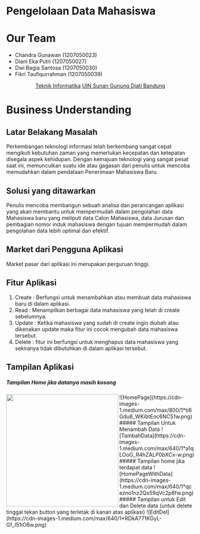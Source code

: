 # Pengelolaan Data Mahasiswa

# Our Team
- Chandra Gunawan (1207050023)
- Diani Eka Putri (1207050027)
- Dwi Bagia Santosa (1207050030)
- Fikri Taufiqurrahman (1207050039)

<p align="center">
  <a href="http://if.uinsgd.ac.id/">Teknik Informatika</a>  <a href="https://uinsgd.ac.id/">UIN Sunan Gunung Djati Bandung</a> 
</p>

# Business Understanding

## Latar Belakang Masalah
Perkembangan teknologi informasi telah berkembang sangat cepat mengikuti kebutuhan zaman yang memerlukan kecepatan dan ketepatan disegala aspek kehidupan. Dengan kemajuan teknologi yang sangat pesat saat ini, memunculkan suatu ide atau gagasan dari penulis untuk mencoba memudahkan dalam pendataan Penerimaan Mahasiswa Baru. 

## Solusi yang ditawarkan
Penulis mencoba membangun sebuah analisa dan perancangan aplikasi yang akan membantu untuk mempermudah dalam pengolahan data Mahasiswa baru yang meliputi data Calon Mahasiswa, data Jurusan dan pembagian nomor induk mahasiswa dengan tujuan mempermudah dalam pengolahan data lebih optimal dan efektif.

## Market dari Pengguna Aplikasi
Market pasar dari aplikasi ini merupakan perguruan tinggi.

## Fitur Aplikasi
1. Create	: Berfungsi untuk menambahkan atau membuat data mahasiswa baru di dalam aplikasi.
2. Read	: Menampilkan berbagai data mahasiswa yang telah di create sebelumnya.
3. Update	: Ketika mahasiswa yang sudah di create ingin diubah atau dikenakan update maka fitur ini cocok mengubah data mahasiswa tersebut.
4. Delete	: fitur ini berfungsi untuk menghapus data mahasiswa yang sekiranya tidak dibutuhkan di dalam aplikasi tersebut.

## Tampilan Aplikasi
##### Tampilan Home jika datanya masih kosong
<img align="left" width="300" src="https://cdn-images-1.medium.com/max/800/1*ti6Gdu8_WKibtEoc6NC51w.png">
![HomePage](https://cdn-images-1.medium.com/max/800/1*ti6Gdu8_WKibtEoc6NC51w.png)
##### Tampilan Untuk Menambah Data
![TambahData](https://cdn-images-1.medium.com/max/640/1*a1qLOoG_R4hZALP0bXCx-w.png)
##### Tampilan home jika terdapat data
![HomePageWithData](https://cdn-images-1.medium.com/max/640/1*qcezno1nz2Qs59qVc2p8fw.png)
##### Tampilan untuk Edit dan Delete data (untuk delete tinggal tekan button yang terletak di kanan atas aplikasi)
![EditDel](https://cdn-images-1.medium.com/max/640/1*RDkA771KGyL-Gf_I51iO6w.png)
